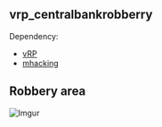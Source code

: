 ## vrp_centralbankrobberry

Dependency:
- [vRP](https://github.com/DunkoUK/dunko_vrp)
- [mhacking](https://forum.cfx.re/t/release-simple-hacking-minigame/62095)

## Robbery area
![Imgur](https://i.imgur.com/UQlnszI.png)
